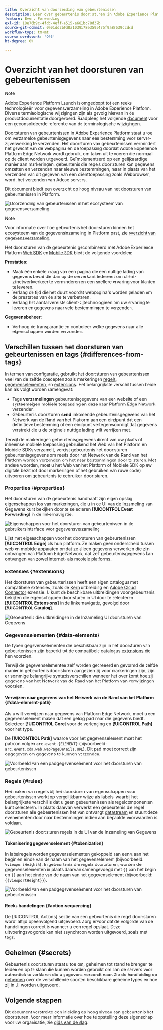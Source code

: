 ```yaml
---
title: Overzicht van doorzending van gebeurtenissen
description: Leer over gebeurtenis door:sturen in Adobe Experience Platform, die u toestaat om het Netwerk van de Rand van het Platform te gebruiken om taken uit te voeren zonder uw markeringsimplementatie te veranderen.
feature: Event Forwarding
exl-id: 18e76b9c-4fdd-4eff-a515-a681bc78d37b
source-git-commit: 0a01dd2b0d8a1039178e3593475f9a87639ccdcd
workflow-type: tm+mt
source-wordcount: '946'
ht-degree: 0%

---
```


# Overzicht van het doorsturen van gebeurtenissen

>[!NOTE]
>
>Adobe Experience Platform Launch is omgedoopt tot een reeks technologieën voor gegevensverzameling in Adobe Experience Platform. Diverse terminologische wijzigingen zijn als gevolg hiervan in de productdocumentatie doorgevoerd. Raadpleeg het volgende [document](../../term-updates.md) voor een geconsolideerde referentie van de terminologische wijzigingen.

Door:sturen van gebeurtenissen in Adobe Experience Platform staat u toe om verzamelde gebeurtenisgegevens naar een bestemming voor server-zijverwerking te verzenden. Het doorsturen van gebeurtenissen vermindert het gewicht van de webpagina en de toepassing doordat Adobe Experience Platform Edge Network wordt gebruikt om taken uit te voeren die normaal op de client worden uitgevoerd. Geïmplementeerd op een gelijkaardige manier aan markeringen, gebeurtenis die regels door:sturen kan gegevens omzetten en verzenden naar nieuwe bestemmingen, maar in plaats van het verzenden van dit gegeven van een cliënttoepassing zoals Webbrowser, wordt het verzonden van Adobe servers.

Dit document biedt een overzicht op hoog niveau van het doorsturen van gebeurtenissen in Platform.

![Doorzending van gebeurtenissen in het ecosysteem van gegevensverzameling](../../../rtcdp-connections/images/home/event-forwarding.png)

>[!NOTE]
>
>Voor informatie over hoe gebeurtenis het door:sturen binnen het ecosysteem van de gegevensinzameling in Platform past, zie [overzicht van gegevensverzameling](../../../rtcdp-connections/home.md).

Het door:sturen van de gebeurtenis gecombineerd met Adobe Experience Platform [Web SDK](../../../edge/home.md) en [Mobile SDK](https://aep-sdks.gitbook.io/docs/) biedt de volgende voordelen:

**Prestaties**:

* Maak één enkele vraag van een pagina die een nuttige lading van gegevens bevat die dan op de serverkant federeert om cliënt-zijnetwerkverkeer te verminderen en een snellere ervaring voor klanten te leveren.
* Verlaag de tijd die het duurt voordat webpagina&#39;s worden geladen om de prestaties van de site te verbeteren.
* Verlaag het aantal vereiste cliënt-zijtechnologieën om uw ervaring te leveren en gegevens naar vele bestemmingen te verzenden.

**Gegevensbeheer**:

* Verhoog de transparantie en controleer welke gegevens naar alle eigenschappen worden verzonden.

## Verschillen tussen het doorsturen van gebeurtenissen en tags {#differences-from-tags}

In termen van configuratie, gebruikt het door:sturen van gebeurtenissen veel van de zelfde concepten zoals markeringen [regels](../managing-resources/rules.md), [gegevenselementen](../managing-resources/data-elements.md), en [extensions](../managing-resources/extensions/overview.md). Het belangrijkste verschil tussen beide kan als volgt worden samengevat:

* Tags **verzamelingen** gebeurtenisgegevens van een website of een systeemeigen mobiele toepassing en deze naar Platform Edge Network verzenden.
* Gebeurtenis doorsturen **send** inkomende gebeurtenisgegevens van het Netwerk van de Rand van het Platform aan een eindpunt dat een definitieve bestemming of een eindpunt vertegenwoordigt dat gegevens verstrekt die u de originele nuttige lading wilt verrijken met.

Terwijl de markeringen gebeurtenisgegevens direct van uw plaats of inheemse mobiele toepassing gebruikend het Web van het Platform en Mobiele SDKs verzamelt, vereist gebeurtenis het door:sturen gebeurtenisgegevens om reeds door het Netwerk van de Rand van het Platform worden verzonden om het naar bestemmingen door te sturen. Met andere woorden, moet u het Web van het Platform of Mobiele SDK op uw digitale bezit (of door markeringen of het gebruiken van ruwe code) uitvoeren om gebeurtenis te gebruiken door:sturen.

### Properties {#properties}

Het door:sturen van de gebeurtenis handhaaft zijn eigen opslag eigenschappen los van markeringen, die u in de UI van de Inzameling van Gegevens kunt bekijken door te selecteren **[!UICONTROL Event Forwarding]** in de linkernavigatie.

![Eigenschappen voor het doorsturen van gebeurtenissen in de gebruikersinterface voor gegevensverzameling](../../images/ui/event-forwarding/overview/properties.png)

Lijst met eigenschappen voor het doorsturen van gebeurtenissen **[!UICONTROL Edge]** als hun platform. Ze maken geen onderscheid tussen web en mobiele apparaten omdat ze alleen gegevens verwerken die zijn ontvangen van Platform Edge Network, dat zelf gebeurtenisgegevens kan ontvangen van zowel internet- als mobiele platforms.

### Extensies {#extensions}

Het doorsturen van gebeurtenissen heeft een eigen catalogus met compatibele extensies, zoals de [Kern](../../extensions/web/core/event-forwarding.md) uitbreiding en [Adobe Cloud Connector](../../extensions/web/cloud-connector/overview.md) extensie. U kunt de beschikbare uitbreidingen voor gebeurtenis bekijken die eigenschappen door:sturen in UI door te selecteren **[!UICONTROL Extensions]** in de linkernavigatie, gevolgd door **[!UICONTROL Catalog]**.

![Gebeurtenis die uitbreidingen in de Inzameling UI door:sturen van Gegevens](../../images/ui/event-forwarding/overview/extensions.png)

### Gegevenselementen {#data-elements}

De typen gegevenselementen die beschikbaar zijn in het doorsturen van gebeurtenissen zijn beperkt tot de compatibele catalogus [extensions](#extensions) die hen voorzien.

Terwijl de gegevenselementen zelf worden gecreeerd en gevormd de zelfde manier in gebeurtenis door:sturen aangezien zij voor markeringen zijn, zijn er sommige belangrijke syntaxisverschillen wanneer het over komt hoe zij gegevens van het Netwerk van de Rand van het Platform van verwijzingen voorzien.

#### Verwijzen naar gegevens van het Netwerk van de Rand van het Platform {#data-element-path}

Als u wilt verwijzen naar gegevens van Platform Edge Network, moet u een gegevenselement maken dat een geldig pad naar die gegevens biedt. Selecteer **[!UICONTROL Core]** voor de verlenging en **[!UICONTROL Path]** voor het type.

De **[!UICONTROL Path]** waarde voor het gegevenselement moet het patroon volgen `arc.event.{ELEMENT}` (bijvoorbeeld: `arc.event.xdm.web.webPageDetails.URL`). Dit pad moet correct zijn opgegeven om gegevens te kunnen verzenden.

![Voorbeeld van een padgegevenselement voor het doorsturen van gebeurtenissen](../../images/ui/event-forwarding/overview/data-reference.png)

### Regels {#rules}

Het maken van regels bij het doorsturen van eigenschappen voor gebeurtenissen werkt op vergelijkbare wijze als labels, waarbij het belangrijkste verschil is dat u geen gebeurtenissen als regelcomponenten kunt selecteren. In plaats daarvan verwerkt een gebeurtenis die regel door:sturen alle gebeurtenissen het van ontvangt [datastream](../../../edge/datastreams/overview.md) en stuurt deze evenementen door naar bestemmingen indien aan bepaalde voorwaarden is voldaan.

![Gebeurtenis door:sturen regels in de UI van de Inzameling van Gegevens](../../images/ui/event-forwarding/overview/rules.png)

#### Tokenisering gegevenselement {#tokenization}

In labelregels worden gegevenselementen gekoppeld aan een `%` aan het begin en einde van de naam van het gegevenselement (bijvoorbeeld: `%viewportHeight%`). In gebeurtenis die regels door:sturen, worden de gegevenselementen in plaats daarvan samengevoegd met `{{` aan het begin en `}}` aan het einde van de naam van het gegevenselement (bijvoorbeeld: `{{viewportHeight}}`).

![Voorbeeld van een padgegevenselement voor het doorsturen van gebeurtenissen](../../images/ui/event-forwarding/overview/tokenization.png)

#### Reeks handelingen {#action-sequencing}

De [!UICONTROL Actions] sectie van een gebeurtenis die regel door:sturen wordt altijd opeenvolgend uitgevoerd. Zorg ervoor dat de volgorde van de handelingen correct is wanneer u een regel opslaat. Deze uitvoeringsvolgorde kan niet asynchroon worden uitgevoerd, zoals met tags.

## Geheimen {#secrets}

Gebeurtenis door:sturen staat u toe om, geheimen tot stand te brengen te leiden en op te slaan die kunnen worden gebruikt om aan de servers voor authentiek te verklaren die u gegevens verzendt naar. Zie de handleiding op [geheimen](./secrets.md) over de verschillende soorten beschikbare geheime types en hoe zij in UI worden uitgevoerd.

## Volgende stappen

Dit document verstrekte een inleiding op hoog niveau aan gebeurtenis het door:sturen. Voor meer informatie over hoe te opstelling deze eigenschap voor uw organisatie, zie [gids Aan de slag](./getting-started.md).
